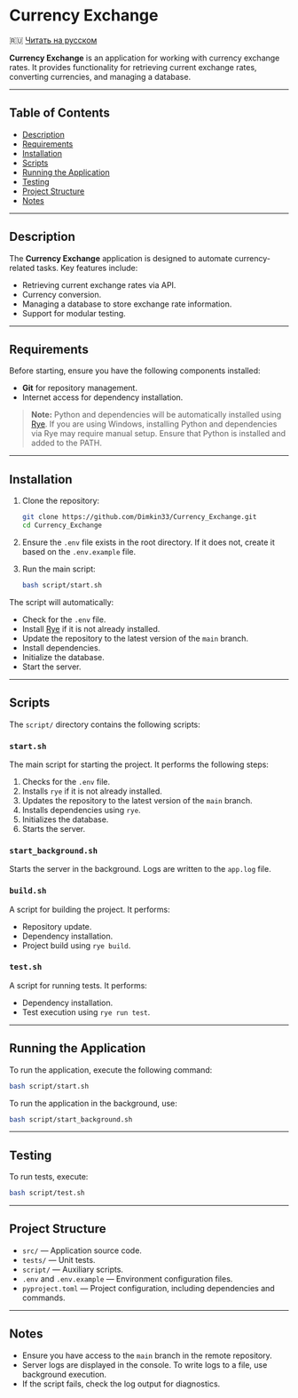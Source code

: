 # Currency Exchange
🇷🇺 [Читать на русском](README.ru.md)

**Currency Exchange** is an application for working with currency exchange rates. It provides functionality for retrieving current exchange rates, converting currencies, and managing a database.

---

## Table of Contents

- [Description](#description)
- [Requirements](#requirements)
- [Installation](#installation)
- [Scripts](#scripts)
- [Running the Application](#running-the-application)
- [Testing](#testing)
- [Project Structure](#project-structure)
- [Notes](#notes)

---

## Description

The **Currency Exchange** application is designed to automate currency-related tasks. Key features include:
- Retrieving current exchange rates via API.
- Currency conversion.
- Managing a database to store exchange rate information.
- Support for modular testing.

---

## Requirements

Before starting, ensure you have the following components installed:

- **Git** for repository management.
- Internet access for dependency installation.

> **Note:** Python and dependencies will be automatically installed using [Rye](https://github.com/astral-sh/rye).
If you are using Windows, installing Python and dependencies via Rye may require manual setup. Ensure that Python is installed and added to the PATH.

---

## Installation

1. Clone the repository:
   ```bash
   git clone https://github.com/Dimkin33/Currency_Exchange.git
   cd Currency_Exchange
   ```

2. Ensure the `.env` file exists in the root directory. If it does not, create it based on the `.env.example` file.

3. Run the main script:
   ```bash
   bash script/start.sh
   ```

The script will automatically:
- Check for the `.env` file.
- Install [Rye](https://rye-up.com/) if it is not already installed.
- Update the repository to the latest version of the `main` branch.
- Install dependencies.
- Initialize the database.
- Start the server.

---

## Scripts

The `script/` directory contains the following scripts:

### `start.sh`

The main script for starting the project. It performs the following steps:
1. Checks for the `.env` file.
2. Installs `rye` if it is not already installed.
3. Updates the repository to the latest version of the `main` branch.
4. Installs dependencies using `rye`.
5. Initializes the database.
6. Starts the server.

### `start_background.sh`

Starts the server in the background. Logs are written to the `app.log` file.

### `build.sh`

A script for building the project. It performs:
- Repository update.
- Dependency installation.
- Project build using `rye build`.

### `test.sh`

A script for running tests. It performs:
- Dependency installation.
- Test execution using `rye run test`.

---

## Running the Application

To run the application, execute the following command:

```bash
bash script/start.sh
```

To run the application in the background, use:

```bash
bash script/start_background.sh
```

---

## Testing

To run tests, execute:

```bash
bash script/test.sh
```

---

## Project Structure

- `src/` — Application source code.
- `tests/` — Unit tests.
- `script/` — Auxiliary scripts.
- `.env` and `.env.example` — Environment configuration files.
- `pyproject.toml` — Project configuration, including dependencies and commands.

---

## Notes

- Ensure you have access to the `main` branch in the remote repository.
- Server logs are displayed in the console. To write logs to a file, use background execution.
- If the script fails, check the log output for diagnostics.